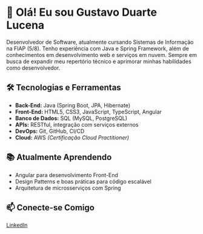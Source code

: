 # 👋 Olá! Eu sou Gustavo Duarte Lucena  

Desenvolvedor de Software, atualmente cursando Sistemas de Informação na FIAP (5/8). Tenho experiência com Java e Spring Framework, além de conhecimentos em desenvolvimento web e serviços em nuvem. Sempre em busca de expandir meu repertório técnico e aprimorar minhas habilidades como desenvolvedor.  

## 🛠️ Tecnologias e Ferramentas  
- **Back-End:** Java (Spring Boot, JPA, Hibernate)  
- **Front-End:** HTML5, CSS3, JavaScript, TypeScript, Angular  
- **Banco de Dados:** SQL (MySQL, PostgreSQL)  
- **APIs:** RESTful, integração com serviços externos  
- **DevOps:** Git, GitHub, CI/CD  
- **Cloud:** AWS *(Certificação Cloud Practitioner)*

## 📚 Atualmente Aprendendo  
- Angular para desenvolvimento Front-End
- Design Patterns e boas práticas para código escalável  
- Arquitetura de microsserviços com Spring  

## 📫 Conecte-se Comigo  
[LinkedIn](https://www.linkedin.com/in/gustavoduarte-2341b2186//)
